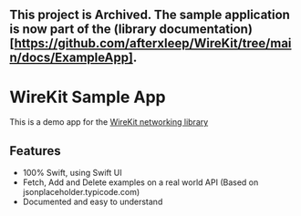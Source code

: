 This project is Archived.  The sample application is now part of the (library documentation)[https://github.com/afterxleep/WireKit/tree/main/docs/ExampleApp].
-----

# WireKit Sample App

This is a demo app for the [WireKit networking library](https://github.com/afterxleep/WireKit)

## Features
- 100% Swift, using Swift UI
- Fetch, Add and Delete examples on a real world API (Based on jsonplaceholder.typicode.com)
- Documented and easy to understand
